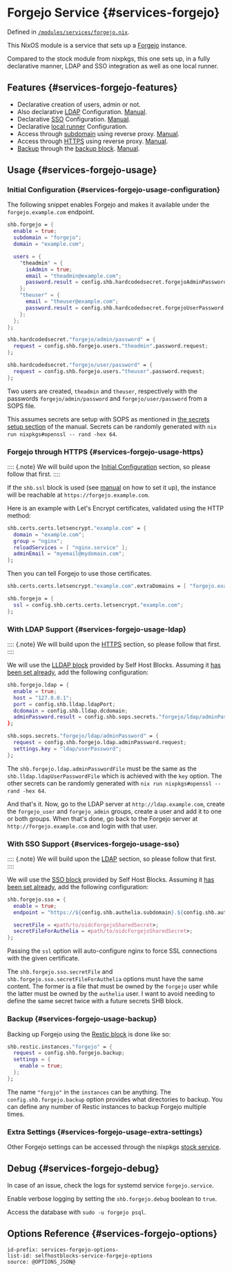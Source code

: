 # Forgejo Service {#services-forgejo}

Defined in [`/modules/services/forgejo.nix`](@REPO@/modules/services/forgejo.nix).

This NixOS module is a service that sets up a [Forgejo](https://forgejo.org/) instance.

Compared to the stock module from nixpkgs,
this one sets up, in a fully declarative manner,
LDAP and SSO integration as well as one local runner.

## Features {#services-forgejo-features}

- Declarative creation of users, admin or not.
- Also declarative [LDAP](#services-forgejo-options-shb.forgejo.ldap) Configuration. [Manual](#services-forgejo-usage-ldap).
- Declarative [SSO](#services-forgejo-options-shb.forgejo.sso) Configuration. [Manual](#services-forgejo-usage-sso).
- Declarative [local runner](#services-forgejo-options-shb.forgejo.localActionRunner) Configuration.
- Access through [subdomain](#services-forgejo-options-shb.forgejo.subdomain) using reverse proxy. [Manual](#services-forgejo-usage-configuration).
- Access through [HTTPS](#services-forgejo-options-shb.forgejo.ssl) using reverse proxy. [Manual](#services-forgejo-usage-configuration).
- [Backup](#services-forgejo-options-shb.forgejo.sso) through the [backup block](./blocks-backup.html). [Manual](#services-forgejo-usage-backup).

## Usage {#services-forgejo-usage}

### Initial Configuration {#services-forgejo-usage-configuration}

The following snippet enables Forgejo and makes it available under the `forgejo.example.com` endpoint.

```nix
shb.forgejo = {
  enable = true;
  subdomain = "forgejo";
  domain = "example.com";

  users = {
    "theadmin" = {
      isAdmin = true;
      email = "theadmin@example.com";
      password.result = config.shb.hardcodedsecret.forgejoAdminPassword.result;
    };
    "theuser" = {
      email = "theuser@example.com";
      password.result = config.shb.hardcodedsecret.forgejoUserPassword.result;
    };
  };
};

shb.hardcodedsecret."forgejo/admin/password" = {
  request = config.shb.forgejo.users."theadmin".password.request;
};

shb.hardcodedsecret."forgejo/user/password" = {
  request = config.shb.forgejo.users."theuser".password.request;
};
```

Two users are created, `theadmin` and `theuser`,
respectively with the passwords `forgejo/admin/password`
and `forgejo/user/password` from a SOPS file.

This assumes secrets are setup with SOPS
as mentioned in [the secrets setup section](usage.html#usage-secrets) of the manual.
Secrets can be randomly generated with `nix run nixpkgs#openssl -- rand -hex 64`.

### Forgejo through HTTPS {#services-forgejo-usage-https}

:::: {.note}
We will build upon the [Initial Configuration](#services-forgejo-usage-configuration) section,
so please follow that first.
::::

If the `shb.ssl` block is used (see [manual](blocks-ssl.html#usage) on how to set it up),
the instance will be reachable at `https://forgejo.example.com`.

Here is an example with Let's Encrypt certificates, validated using the HTTP method:

```nix
shb.certs.certs.letsencrypt."example.com" = {
  domain = "example.com";
  group = "nginx";
  reloadServices = [ "nginx.service" ];
  adminEmail = "myemail@mydomain.com";
};
```

Then you can tell Forgejo to use those certificates.

```nix
shb.certs.certs.letsencrypt."example.com".extraDomains = [ "forgejo.example.com" ];

shb.forgejo = {
  ssl = config.shb.certs.certs.letsencrypt."example.com";
};
```

### With LDAP Support {#services-forgejo-usage-ldap}

:::: {.note}
We will build upon the [HTTPS](#services-forgejo-usage-https) section,
so please follow that first.
::::

We will use the [LLDAP block][] provided by Self Host Blocks.
Assuming it [has been set already][LLDAP block setup], add the following configuration:

[LLDAP block]: blocks-lldap.html
[LLDAP block setup]: blocks-lldap.html#blocks-lldap-global-setup

```nix
shb.forgejo.ldap = {
  enable = true;
  host = "127.0.0.1";
  port = config.shb.lldap.ldapPort;
  dcdomain = config.shb.lldap.dcdomain;
  adminPassword.result = config.shb.sops.secrets."forgejo/ldap/adminPassword".result
};

shb.sops.secrets."forgejo/ldap/adminPassword" = {
  request = config.shb.forgejo.ldap.adminPassword.request;
  settings.key = "ldap/userPassword";
};
```

The `shb.forgejo.ldap.adminPasswordFile` must be the same
as the `shb.lldap.ldapUserPasswordFile` which is achieved
with the `key` option.
The other secrets can be randomly generated with
`nix run nixpkgs#openssl -- rand -hex 64`.

And that's it.
Now, go to the LDAP server at `http://ldap.example.com`,
create the `forgejo_user` and `forgejo_admin` groups,
create a user and add it to one or both groups.
When that's done, go back to the Forgejo server at
`http://forgejo.example.com` and login with that user.

### With SSO Support {#services-forgejo-usage-sso}

:::: {.note}
We will build upon the [LDAP](#services-forgejo-usage-ldap) section,
so please follow that first.
::::

We will use the [SSO block][] provided by Self Host Blocks.
Assuming it [has been set already][SSO block setup], add the following configuration:

[SSO block]: blocks-sso.html
[SSO block setup]: blocks-sso.html#blocks-sso-global-setup

```nix
shb.forgejo.sso = {
  enable = true;
  endpoint = "https://${config.shb.authelia.subdomain}.${config.shb.authelia.domain}";

  secretFile = <path/to/oidcForgejoSharedSecret>;
  secretFileForAuthelia = <path/to/oidcForgejoSharedSecret>;
};
```

Passing the `ssl` option will auto-configure nginx to force SSL connections with the given
certificate.

The `shb.forgejo.sso.secretFile` and `shb.forgejo.sso.secretFileForAuthelia` options
must have the same content. The former is a file that must be owned by the `forgejo` user while
the latter must be owned by the `authelia` user. I want to avoid needing to define the same secret
twice with a future secrets SHB block.

### Backup {#services-forgejo-usage-backup}

Backing up Forgejo using the [Restic block](blocks-restic.html) is done like so:

```nix
shb.restic.instances."forgejo" = {
  request = config.shb.forgejo.backup;
  settings = {
    enable = true;
  };
};
```

The name `"forgjo"` in the `instances` can be anything.
The `config.shb.forgejo.backup` option provides what directories to backup.
You can define any number of Restic instances to backup Forgejo multiple times.

### Extra Settings {#services-forgejo-usage-extra-settings}

Other Forgejo settings can be accessed through the nixpkgs [stock service][].

[stock service]: https://search.nixos.org/options?channel=24.05&from=0&size=50&sort=alpha_asc&type=packages&query=services.forgejo

## Debug {#services-forgejo-debug}

In case of an issue, check the logs for systemd service `forgejo.service`.

Enable verbose logging by setting the `shb.forgejo.debug` boolean to `true`.

Access the database with `sudo -u forgejo psql`.

## Options Reference {#services-forgejo-options}

```{=include=} options
id-prefix: services-forgejo-options-
list-id: selfhostblocks-service-forgejo-options
source: @OPTIONS_JSON@
```
